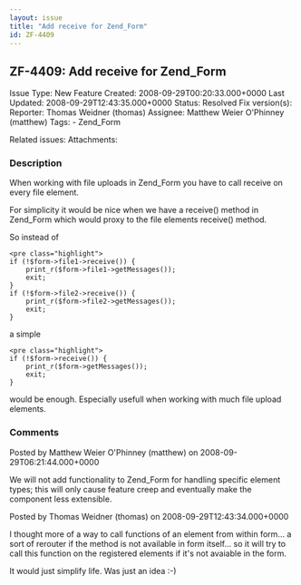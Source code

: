 ```yaml
---
layout: issue
title: "Add receive for Zend_Form"
id: ZF-4409
---
```


ZF-4409: Add receive for Zend\_Form
-----------------------------------

 Issue Type: New Feature Created: 2008-09-29T00:20:33.000+0000 Last Updated: 2008-09-29T12:43:35.000+0000 Status: Resolved Fix version(s): 
 Reporter:  Thomas Weidner (thomas)  Assignee:  Matthew Weier O'Phinney (matthew)  Tags: - Zend\_Form
 
 Related issues: 
 Attachments: 
### Description

When working with file uploads in Zend\_Form you have to call receive on every file element.

For simplicity it would be nice when we have a receive() method in Zend\_Form which would proxy to the file elements receive() method.

So instead of

 
    <pre class="highlight">
    if (!$form->file1->receive()) { 
        print_r($form->file1->getMessages());
        exit; 
    }  
    if (!$form->file2->receive()) { 
        print_r($form->file2->getMessages());
        exit; 
    }  


a simple

 
    <pre class="highlight">
    if (!$form->receive()) { 
        print_r($form->getMessages());
        exit; 
    }  


would be enough. Especially usefull when working with much file upload elements.

 

 

### Comments

Posted by Matthew Weier O'Phinney (matthew) on 2008-09-29T06:21:44.000+0000

We will not add functionality to Zend\_Form for handling specific element types; this will only cause feature creep and eventually make the component less extensible.

 

 

Posted by Thomas Weidner (thomas) on 2008-09-29T12:43:34.000+0000

I thought more of a way to call functions of an element from within form... a sort of rerouter if the method is not available in form itself... so it will try to call this function on the registered elements if it's not avaiable in the form.

It would just simplify life. Was just an idea :-)

 

 